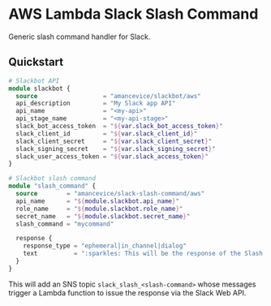 # AWS Lambda Slack Slash Command

Generic slash command handler for Slack.

## Quickstart

```terraform
# Slackbot API
module slackbot {
  source                  = "amancevice/slackbot/aws"
  api_description         = "My Slack app API"
  api_name                = "<my-api>"
  api_stage_name          = "<my-api-stage>"
  slack_bot_access_token  = "${var.slack_bot_access_token}"
  slack_client_id         = "${var.slack_client_id}"
  slack_client_secret     = "${var.slack_client_secret}"
  slack_signing_secret    = "${var.slack_signing_secret}"
  slack_user_access_token = "${var.slack_access_token}"
}

# Slackbot slash command
module "slash_command" {
  source        = "amancevice/slack-slash-command/aws"
  api_name      = "${module.slackbot.api_name}"
  role_name     = "${module.slackbot.role_name}"
  secret_name   = "${module.slackbot.secret_name}"
  slash_command = "mycommand"

  response {
    response_type = "ephemeral|in_channel|dialog"
    text          = ":sparkles: This will be the response of the Slash Command."
  }
}
```

This will add an SNS topic `slack_slash_<slash-command>` whose messages trigger a Lambda function to issue the response via the Slack Web API.
